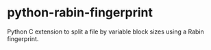python-rabin-fingerprint
========================

Python C extension to split a file by variable block sizes using a Rabin fingerprint. 
